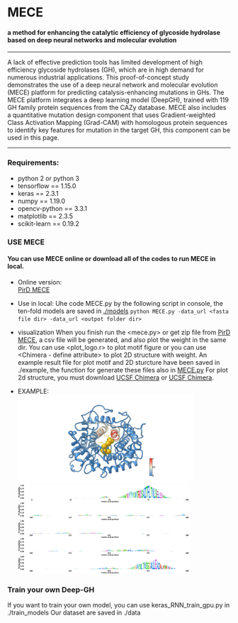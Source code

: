 # MECE
#### a method for enhancing the catalytic efficiency of glycoside hydrolase based on deep neural networks and molecular evolution

---
A lack of effective prediction tools has limited development of high efficiency glycoside hydrolases (GH), which are in high demand for numerous industrial applications. This proof-of-concept study demonstrates the use of a deep neural network and molecular evolution (MECE) platform for predicting catalysis-enhancing mutations in GHs. The MECE platform integrates a deep learning model (DeepGH), trained with 119 GH family protein sequences from the CAZy database. MECE also includes a quantitative mutation design component that uses Gradient-weighted Class Activation Mapping (Grad-CAM) with homologous protein sequences to identify key features for mutation in the target GH, this component can be used in this page.


---


### Requirements:
- python 2 or python 3
- tensorflow == 1.15.0
- keras == 2.3.1
- numpy == 1.19.0
- opencv-python == 3.3.1
- matplotlib == 2.3.5
- scikit-learn == 0.19.2


### USE MECE
#### You can use MECE online or download all of the codes to run MECE in local.
- Online version:    
[PirD MECE](http://www.elabcaas.cn/pird/mece) 

- Use in local: 
Uhe code MECE.py by the following script in console, the ten-fold models are saved in [./models](./models)
`python MECE.py -data_url <fasta file dir> -data_url <outpot folder dir> `

- visualization
When you finish run the <mece.py> or get zip file from [PirD MECE](http://www.elabcaas.cn/pird/mece), a csv file will be generated, and also plot the weight in the same dir.
You can use <plot_logo.r> to plot motif figure or you can use <Chimera - define attribute> to plot 2D structure with weight.
An example result file for plot motif and 2D sturcture have been saved in ./example, the function for generate these files also in [MECE.py](./mece.py)
For plot 2d structure, you must download [UCSF Chimera](https://www.cgl.ucsf.edu/chimera/) or [UCSF Chimera](https://www.cgl.ucsf.edu/chimerax/).

- EXAMPLE:<br>
<img src="./plots/1AYX.png"  style=" height:200px" /><img src="./plots/1AYX_motif.png"  style=" height:200px" />

### Train your own Deep-GH
If you want to train your own model, you can use keras_RNN_train_gpu.py in ./train_models
Our dataset are saved in ./data
